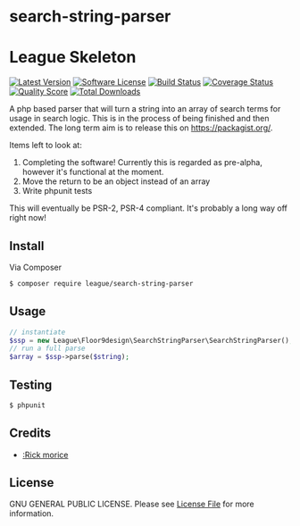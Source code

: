 search-string-parser
====================

# League Skeleton

[![Latest Version](https://img.shields.io/github/search-string-parser.svg?style=plastic)](https://github.com/elb98rm/search-string-parser)
[![Software License](https://img.shields.io/badge/license-MIT-brightgreen.svg?style=plastic)](LICENSE.md)
[![Build Status](https://img.shields.io/travis/search-string-parser/master.svg?style=plastic)](https://travis-ci.org/thephpleague/search-string-parser)
[![Coverage Status](https://img.shields.io/scrutinizer/coverage/g/search-string-parser/search-string-parser.svg?style=plastic)](https://scrutinizer-ci.com/g/thephpleague/search-string-parser/code-structure)
[![Quality Score](https://img.shields.io/scrutinizer/g/search-string-parser/search-string-parser.svg?style=plastic)](https://scrutinizer-ci.com/g/thephpleague/search-string-parser)
[![Total Downloads](https://img.shields.io/packagist/dt/league/search-string-parser.svg?style=plastic)](https://packagist.org/packages/league/search-string-parser)

A php based parser that will turn a string into an array of search terms for usage in search logic.
This is in the process of being finished and then extended.
The long term aim is to release this on https://packagist.org/.

Items left to look at:

1) Completing the software! Currently this is regarded as pre-alpha, however it's functional at the moment.
2) Move the return to be an object instead of an array
2) Write phpunit tests

This will eventually be PSR-2, PSR-4 compliant. It's probably a long way off right now!

## Install

Via Composer

``` bash
$ composer require league/search-string-parser
```

## Usage

``` php
// instantiate
$ssp = new League\Floor9design\SearchStringParser\SearchStringParser();
// run a full parse
$array = $ssp->parse($string);
```

## Testing

``` bash
$ phpunit
```

## Credits

- [:Rick morice](https://github.com/:elb98rm)

## License

GNU GENERAL PUBLIC LICENSE. Please see [License File](LICENSE.md) for more information.
